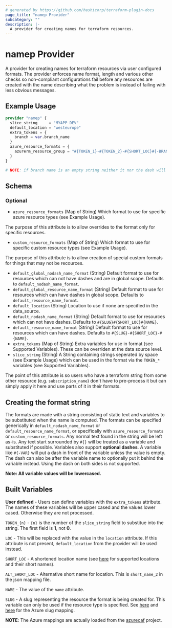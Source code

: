 ```yaml
---
# generated by https://github.com/hashicorp/terraform-plugin-docs
page_title: "namep Provider"
subcategory: ""
description: |-
  A provider for creating names for terraform resources.
---
```


# namep Provider

A provider for creating names for terraform resources via user configured formats.  The provider enforces name format,
length and various other checks so non-compliant configurations fail before any resources are created with the name describing
what the problem is instead of failing with less obvious messages.

## Example Usage

```terraform
provider "namep" {
  slice_string     = "MYAPP DEV"
  default_location = "westeurope"
  extra_tokens = {
    branch = var.branch_name
  }
  azure_resource_formats = {
    azurerm_resource_group = "#{TOKEN_1}-#{TOKEN_2}-#{SHORT_LOC}#{-BRANCH}-#{NAME}"
  }
}

# NOTE: if branch name is an empty string neither it nor the dash will show up in the name
```

<!-- schema generated by tfplugindocs -->
## Schema

### Optional

- `azure_resource_formats` (Map of String) Which format to use for specific azure resource types (see Example Usage).

The purpose of this attribute is to allow overrides to the format only for specific resources.
- `custom_resource_formats` (Map of String) Which format to use for specific custom resource types (see Example Usage).

The purpose of this attribute is to allow creation of special custom formats for things that may not be recources.
- `default_global_nodash_name_format` (String) Default format to use for resources which can not have dashes and are in global scope. Defaults to `default_nodash_name_format`.
- `default_global_resource_name_format` (String) Default format to use for resources which can have dashes in global scope. Defaults to `default_resource_name_format`.
- `default_location` (String) Location to use if none are specified in the data_source.
- `default_nodash_name_format` (String) Default format to use for resources which can not have dashes. Defaults to `#{SLUG}#{SHORT_LOC}#{NAME}`.
- `default_resource_name_format` (String) Default format to use for resources which can have dashes. Defaults to `#{SLUG}-#{SHORT_LOC}-#{NAME}`.
- `extra_tokens` (Map of String) Extra variables for use in format (see Supported Variables).  These can be overriden at the data source level.
- `slice_string` (String) A String containing strings seperated by space (see Example Usage) which can be used in the format via the `TOKEN_*` variables (see Supported Variables).

The point of this attribute is so users who have a terraform string from some other resource (e.g. `subscription_name`) don't have to pre-process it but can simply apply it here and use parts of it in their formats.

## Creating the format string

The formats are made with a string consisting of static text and variables to be substituted when the name is computed.  The
formats can be specified generically in `default_nodash_name_format` or `default_resource_name_format`, or specifically with
`azure_resource_formats` or `custom_resource_formats`.  Any normal text found in the string will be left as-is.  Any text start surrounded by `#{}` will
be treated as a variable and substituted if possible.  Variables also support **optional dashes**. A variable like `#{-VAR}`
will put a dash in front of the variable unless the value is empty.  The dash can also be after the variable name to optionally
put it behind the variable instead. Using the dash on both sides is not supported.

**Note:  All variable values will be lowercased.**

## Built Variables

**User defined** - Users can define variables with the `extra_tokens` attribute.  The names of these variables will be upper cased and the
                   values lower cased.  Otherwise they are not processed.

`TOKEN_{n}` - `{n}` is the number of the `slice_string` field to substitue into the string.  The first field is **1**, not **0**.

`LOC` - This will be replaced with the value in the `location` attribute.  If this attribute is not present, `default_location` from
        the provider will be used instead.

`SHORT_LOC` - A shortened location name (see [here](https://github.com/jason-johnson/terraform-provider-namep/blob/main/tools/data/locationDefinitions.json) for supported locations and their short names).

`ALT_SHORT_LOC` - Alternative short name for location.  This is `short_name_2` in the json mapping file.

`NAME` - The value of the `name` attribute.

`SLUG` - A slug representing the resource the format is being created for.  This variable can only be used if the resource type is specified.
         See [here](https://github.com/jason-johnson/terraform-provider-namep/blob/main/tools/azure/data/resourceDefinition.json) and
         [here](https://github.com/jason-johnson/terraform-provider-namep/blob/main/tools/azure/data/resourceDefinition_out_of_docs.json) for the Azure slug mapping.

**NOTE**: The Azure mappings are actually loaded from the [azurecaf](https://github.com/aztfmod/terraform-provider-azurecaf) project.

